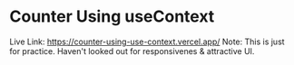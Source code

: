 # Counter Using useContext

Live Link: https://counter-using-use-context.vercel.app/
Note: This is just for practice. Haven't looked out for responsivenes & attractive UI. 
